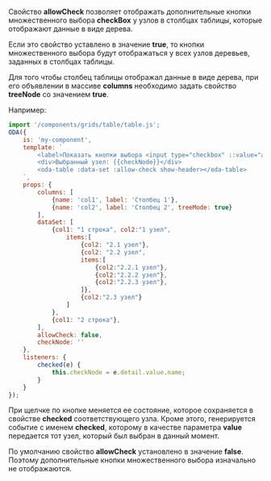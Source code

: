 Свойство **allowCheck** позволяет отображать дополнительные кнопки множественного выбора **checkBox** у узлов в столбцах таблицы, которые отображают данные в виде дерева.

Если это свойство уставлено в значение **true**, то кнопки множественного выбора будут отображаться у всех узлов деревьев, заданных в столбцах таблицы.

Для того чтобы столбец таблицы отображал данные в виде дерева, при его объявлении в массиве **columns** необходимо задать свойство **treeNode** со значением **true**.

Например:

```javascript _run_line_edit_loadoda_[my-component.js]_h=160_
import '/components/grids/table/table.js';
ODA({
    is: 'my-component',
    template: `
        <label>Показать кнопки выбора <input type="checkbox" ::value="allowCheck" ></label> <br>
        <div>Выбранный узел: {{checkNode}}</div>
        <oda-table :data-set :allow-check show-header></oda-table>
    `,
    props: {
        columns: [
            {name: 'col1', label: 'Столбец 1'},
            {name: 'col2', label: 'Столбец 2', treeMode: true}
        ],
        dataSet: [
            {col1: "1 строка", col2:"1 узел",
                items:[
                    {col2: "2.1 узел"},
                    {col2: "2.2 узел",
                    items:[
                        {col2:"2.2.1 узел"},
                        {col2:"2.2.2 узел"},
                        {col2:"2.2.3 узел"},
                    ]},
                    {col2:"2.3 узел"}
                ]
            },
            {col1: "2 строка"},
        ],
        allowCheck: false,
        checkNode: ''
    },
    listeners: {
        checked(e) {
            this.checkNode = e.detail.value.name;
        }
    }
});
```

При щелчке по кнопке меняется ее состояние, которое сохраняется в свойстве  **checked** соответствующего узла. Кроме этого, генерируется событие с именем **checked**, которому в качестве параметра **value** передается тот узел, который был выбран в данный момент.

По умолчанию свойство **allowCheck** установлено в значение **false**. Поэтому дополнительные кнопки множественного выбора изначально не отображаются.
